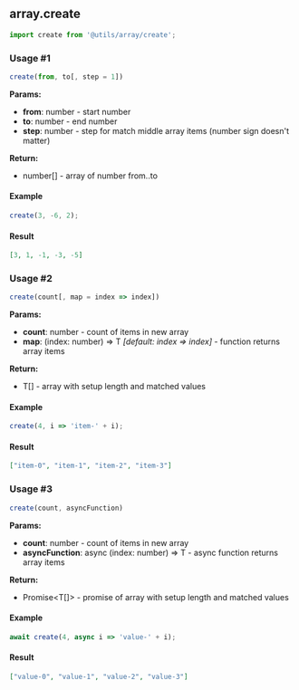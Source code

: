 ## array.create

```javascript
import create from '@utils/array/create';
```

### Usage #1

```javascript
create(from, to[, step = 1])
```

**Params:**

* **from**: number - start number
* **to**: number - end number
* **step**: number - step for match middle array items (number sign doesn't matter)

**Return:**

* number[] - array of number from..to

#### Example

```javascript
create(3, -6, 2);
```

#### Result

```json
[3, 1, -1, -3, -5]
```

### Usage #2

```javascript
create(count[, map = index => index])
```

**Params:**

* **count**: number - count of items in new array
* **map**: (index: number) => T _[default: index => index]_ - function returns array items

**Return:**

* T[] - array with setup length and matched values

#### Example

```javascript
create(4, i => 'item-' + i);
```

#### Result

```json
["item-0", "item-1", "item-2", "item-3"]
```

### Usage #3

```javascript
create(count, asyncFunction)
```

**Params:**

* **count**: number - count of items in new array
* **asyncFunction**: async (index: number) => T - async function returns array items

**Return:**

* Promise<T[]> - promise of array with setup length and matched values

#### Example

```javascript
await create(4, async i => 'value-' + i);
```

#### Result

```json
["value-0", "value-1", "value-2", "value-3"]
```